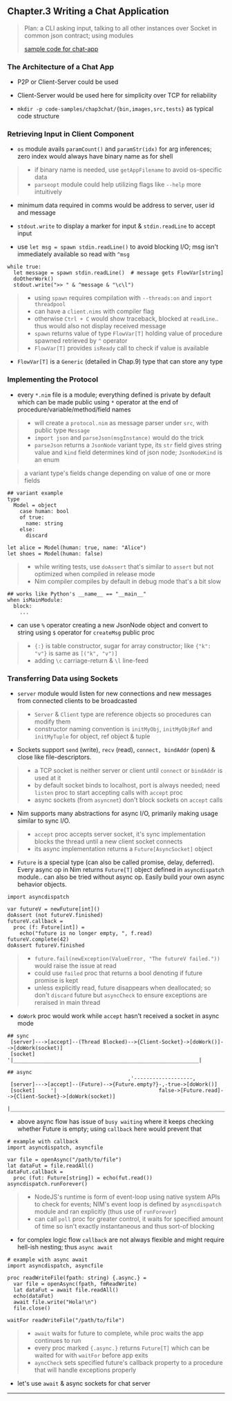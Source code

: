 
## Chapter.3 Writing a Chat Application

> Plan: a CLI asking input, talking to all other instances over Socket in common json contract; using modules
>
> [sample code for chat-app](./code-samples/chap3chat/src/)

### The Architecture of a Chat App

* P2P or Client-Server could be used

* Client-Server would be used here for simplicity over TCP for reliability

* `mkdir -p code-samples/chap3chat/{bin,images,src,tests}` as typical code structure


### Retrieving Input in Client Component

* `os` module avails `paramCount()` and `paramStr(idx)` for arg inferences; zero index would always have binary name as for shell

> * if binary name is needed, use `getAppFilename` to avoid os-specific data
> * `parseopt` module could help utilizing flags like `--help` more intuitively

* minimum data required in comms would be address to server, user id and message

* `stdout.write` to display a marker for input & `stdin.readLine` to accept input

* use `let msg = spawn stdin.readLine()` to avoid blocking I/O; msg isn't immediately available so read with `^msg`

```
while true:
  let message = spawn stdin.readLine()  # message gets FlowVar[string]
  doOtherWork()
  stdout.write(">> " & ^message & "\c\l")
```

> * using `spawn` requires compilation with `--threads:on` and `import threadpool`
> * can have a `client.nims` with compiler flag
> * otherwise `Ctrl + C` would show traceback, blocked at `readLine`.. thus would also not display received message
> * `spawn` returns value of type `FlowVar[T]` holding value of procedure spawned retrieved by `^` operator
> * `FlowVar[T]` provides `isReady` call to check if value is available

* `FlowVar[T]` is a `Generic` (detailed in Chap.9) type that can store any type


### Implementing the Protocol

* every `*.nim` file is a module; everything defined is private by default which can be made public using `*` operator at the end of procedure/variable/method/field names

> * will create a `protocol.nim` as message parser under `src`, with public type `Message`
> * `import json` and `parseJson(msgInstance)` would do the trick
> * `parseJson` returns a `JsonNode` variant type, its `str` field gives string value and `kind` field determines kind of json node; `JsonNodeKind` is an enum

> a variant type's fields change depending on value of one or more fields

```
## variant example
type
  Model = object
    case human: bool
    of true:
      name: string
    else:
      discard

let alice = Model(human: true, name: "Alice")
let shoes = Model(human: false)
```

> * while writing tests, use `doAssert` that's similar to `assert` but not optimized when compiled in release mode
> * Nim compiler compiles by default in debug mode that's a bit slow

```
## works like Python's __name__ == "__main__"
when isMainModule:
  block:
    ...
```

* can use `%` operator creating a new JsonNode object and convert to string using `$` operator for `createMsg` public proc

> * `{:}` is table constructor, sugar for array constructor; like `{"k": "v"}` is same as `[("k", "v")]`
> * adding `\c` carriage-return & `\l` line-feed


### Transferring Data using Sockets

* `server` module would listen for new connections and new messages from connected clients to be broadcasted

> * `Server` & `Client` type are reference objects so procedures can modify them
> * constructor naming convention is `initMyObj`, `initMyObjRef` and `initMyTuple` for object, ref object & tuple

* Sockets support `send` (write), `recv` (read), `connect, bindAddr` (open) & close like file-descriptors.

> * a TCP socket is neither server or client until `connect` or `bindAddr` is used at it
> * by default socket binds to localhost, port is always needed; need `listen` proc to start accepting calls with `accept` proc
> * async sockets (from `asyncnet`) don't block sockets on `accept` calls

* Nim supports many abstractions for async I/O, primarily making usage similar to sync I/O.

> * `accept` proc accepts server socket, it's sync implementation blocks the thread until a new client socket connects
> * its async implementation returns a `Future[AsyncSocket]` object

* `Future` is a special type (can also be called promise, delay, deferred). Every async op in Nim returns `Future[T]` object defined in `asyncdispatch` module.. can also be tried without async op. Easily build your own async behavior objects.

```
import asyncdispatch

var futureV = newFuture[int]()
doAssert (not futureV.finished)
futureV.callback =
  proc (f: Future[int]) =
    echo("future is no longer empty, ", f.read)
futureV.complete(42)
doAssert futureV.finished
```

> * `future.fail(newException(ValueError, "The futureV failed."))` would raise the issue at read
> * could use `failed` proc that returns a bool denoting if future promise is kept
> * unless explicitly read, future disappears when deallocated; so don't `discard` future but `asyncCheck` to ensure exceptions are reraised in main thread

* `doWork` proc would work while `accept` hasn't received a socket in async mode

```
## sync
 [server]--->[accept]--(Thread Blocked)-->{Client-Socket}->[doWork()]-->[doWork(socket)]
 [socket]      '|____________________________________________________________|

## async
                                       ,'-------------------,
 [server]--->[accept]--(Future)-->{Future.empty?}-,-true->[doWork()]
 [socket]     '|                                 false->[Future.read]-->{Client-Socket}->[doWork(socket)]
               |____________________________________________________________________________|
```

* above async flow has issue of `busy waiting` where it keeps checking whether Future is empty; using `callback` here would prevent that

```
# example with callback
import asyncdispatch, asyncfile

var file = openAsync("/path/to/file")
lat dataFut = file.readAll()
dataFut.callback =
  proc (fut: Future[string]) = echo(fut.read())
asyncdispatch.runForever()
```

> * NodeJS's runtime is form of event-loop using native system APIs to check for events; NIM's event loop is defined by `asyncdispatch` module and ran explicitly (thus use of `runForever`)
> * can call `poll` proc for greater control, it waits for specified amount of time so isn't exactly instantaneous and thus sort-of blocking

* for complex logic flow `callback` are not always flexible and might require hell-ish nesting; thus `async await`

```
# example with async await
import asyncdispatch, asyncfile

proc readWriteFile(fpath: string) {.async.} =
  var file = openAsync(fpath, fmReadWrite)
  lat dataFut = await file.readAll()
  echo(dataFut)
  await file.write("Hola!\n")
  file.close()

waitFor readWriteFile("/path/to/file")
```

> * `await` waits for future to complete, while proc waits the app continues to run
> * every proc marked `{.async.}` returns `Future[T]` which can be waited for with `waitFor` before app exits
> * `ayncCheck` sets specified future's callback property to a procedure that will handle exceptions properly

* let's use `await` & async sockets for chat server


---
